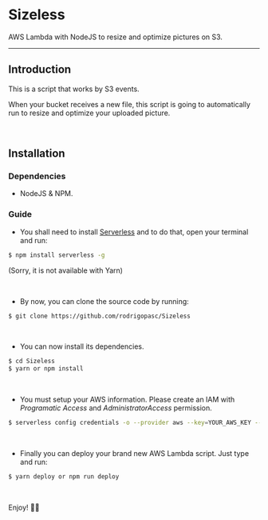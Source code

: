 # Sizeless
AWS Lambda with NodeJS to resize and optimize pictures on S3.

<hr>

## Introduction
This is a script that works by S3 events.

When your bucket receives a new file, this script is going to automatically run to resize and optimize your uploaded picture.

<br/>

## Installation
### Dependencies
* NodeJS & NPM.

### Guide
* You shall need to install [Serverless](http://serverless.com) and to do that, open your terminal and run:

```sh
$ npm install serverless -g
```
(Sorry, it is not available with Yarn)

<br/>

* By now, you can clone the source code by running:

```sh
$ git clone https://github.com/rodrigopasc/Sizeless
```

<br/>

* You can now install its dependencies. 

```sh
$ cd Sizeless
$ yarn or npm install
```

<br/>

* You must setup your AWS information. Please create an IAM with _Programatic Access_ and _AdministratorAccess_ permission.

```sh
$ serverless config credentials -o --provider aws --key=YOUR_AWS_KEY --secret YOUR_AWS_SECRET
```

<br />

* Finally you can deploy your brand new AWS Lambda script. Just type and run:

```sh
$ yarn deploy or npm run deploy
```

<br />

Enjoy! 🎉🎊  